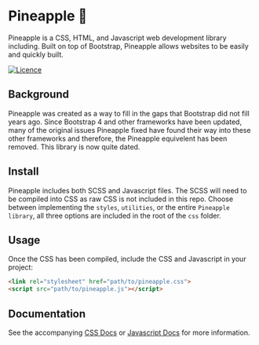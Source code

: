 # Pineapple 🍍

Pineapple is a CSS, HTML, and Javascript web development library including. Built on top of Bootstrap, Pineapple allows websites to be easily and quickly built.

[![Licence](https://img.shields.io/github/license/justintime50/pineapple)](LICENSE)

## Background

Pineapple was created as a way to fill in the gaps that Bootstrap did not fill years ago. Since Bootstrap 4 and other frameworks have been updated, many of the original issues Pineapple fixed have found their way into these other frameworks and therefore, the Pineapple equivelent has been removed. This library is now quite dated.

## Install

Pineapple includes both SCSS and Javascript files. The SCSS will need to be compiled into CSS as raw CSS is not included in this repo. Choose between implementing the `styles`, `utilities`, or the entire `Pineapple library`, all three options are included in the root of the `css` folder.

## Usage

Once the CSS has been compiled, include the CSS and Javascript in your project:

```html
<link rel="stylesheet" href="path/to/pineapple.css">
<script src="path/to/pineapple.js"></script>
```

## Documentation

See the accompanying [CSS Docs](/docs/css.md) or [Javascript Docs](/docs/js.md) for more information.
